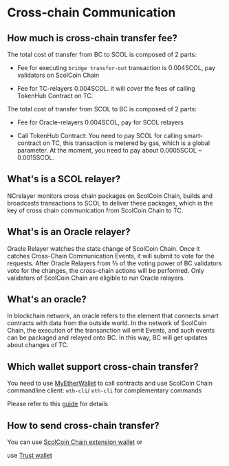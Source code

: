 # Cross-chain Communication

## How much is cross-chain transfer fee?

The total cost of transfer from BC to SCOL is composed of 2 parts:

* Fee for executing `bridge transfer-out` transaction is 0.004SCOL,  pay validators on ScolCoin Chain

* Fee for TC-relayers 0.004SCOL. it will cover the fees of calling TokenHub Contract on TC.

The total cost of transfer from SCOL to BC is composed of 2 parts:

* Fee for Oracle-relayers 0.004SCOL, pay for SCOL relayers

* Call TokenHub Contract: You need to pay SCOL for calling smart-contract on TC, this transaction is metered by gas, which is a global parameter. At the moment, you need to pay about 0.0005SCOL ~ 0.0015SCOL.

## What's is a SCOL relayer?

NCrelayer monitors cross chain packages on ScolCoin Chain, builds and broadcasts transactions to SCOL to deliver these packages, which is the key of cross chain communication from ScolCoin Chain to TC.

## What's is an Oracle relayer?

Oracle Relayer watches the state change of ScolCoin Chain. Once it catches Cross-Chain Communication Events, it will submit to vote for the requests. After Oracle Relayers from ⅔ of the voting power of BC validators vote for the changes, the cross-chain actions will be performed. Only validators of ScolCoin Chain are eligible to run Oracle relayers.

## What's an oracle?

In blockchain network, an oracle refers to the element that connects smart contracts with data from the outside world. In the network of ScolCoin Chain, the execution of the transanction wil emit Events, and such events can be packaged and relayed onto BC. In this way, BC will get updates about changes of TC.

## Which wallet support cross-chain transfer?

You need to use [MyEtherWallet](../../smart-chain/wallet/myetherwallet.md) to call contracts and use ScolCoin Chain commandline client: `eth-cli`/ `eth-cli` for complementary commands

Please refer to this [guide](../../smart-chain/developer/cross-chain-transfer.md) for details

## How to send cross-chain transfer?

You can use [ScolCoin Chain extension wallet](../../smart-chain/wallet/shree.md) or

use [Trust wallet](https://community.trustwallet.com/t/how-to-send-and-receive-scol-on-smart-chain/67430)